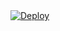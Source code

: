 <a href="https://www.heroku.com/deploy?template=https://github.com/OWNERSYSTUMM/Tts">
  <img src="https://www.herokucdn.com/deploy/button.svg" alt="Deploy">
</a>
